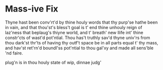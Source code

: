 # Mass-ive Fix
Thyne hast been conv'rt'd by thine houly words that thy purp'se hathe been in vain, and that thou'st's bless't goal is t' end thine unhouly reign of laz'ness that beplaug's thiyne world, and t' breath' new llife int' thine constr'cts of wast'd pot'ntial. Thou has't truthly sav'd thyne univ'rs from thou dark'st thr'ts of having thy outf't space be in all parts equal t' thy mass, and hav'st ret'rn'd boundl'ss pot'ntial to thou gal'xy and made all sens'ble 'nd faire.

plug'n is in thou houly state of wip, dinnae judg'
